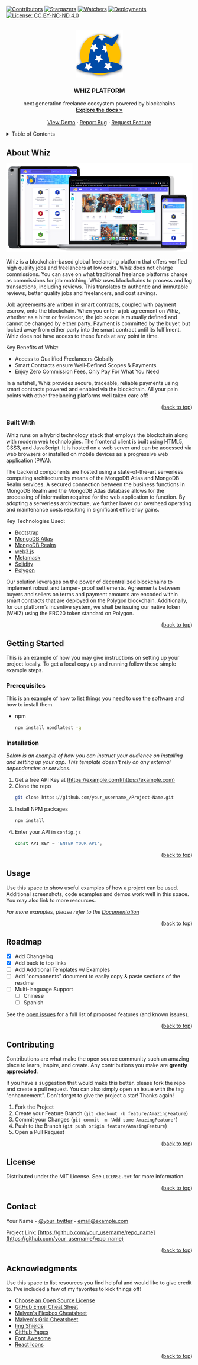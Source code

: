 <div id="top"></div>
<!--
*** WHIZ DOCUMENTATION
-->



<!-- PROJECT SHIELDS -->
<!--
*** I'm using markdown "reference style" links for readability.
*** Reference links are enclosed in brackets [ ] instead of parentheses ( ).
*** See the bottom of this document for the declaration of the reference variables
*** for contributors-url, forks-url, etc. This is an optional, concise syntax you may use.
*** https://www.markdownguide.org/basic-syntax/#reference-style-links
-->
[![Contributors][contributors-shield]][contributors-url]
[![Stargazers][stars-shield]][stars-url]
[![Watchers][watchers-shield]][watchers-url]
[![Deployments][deployments-shield]][deployments-url]
[![License: CC BY-NC-ND 4.0][license-shield]][license-url]



<!-- PROJECT LOGO -->
<br />
<div align="center">
  <a align="center" href="https://azurekn1ght.github.io/WhizPlatform">
    <img src="frontend/img/whiz/hat_coin_icon.png" alt="Logo" width="128" height="128">
  </a>

  <h3 align="center">WHIZ PLATFORM</h3>

  <p align="center">
    next generation freelance ecosystem powered by blockchains
    <br />
    <a href="README.md"><strong>Explore the docs »</strong></a>
    <br />
    <br />
    <a href="https://azurekn1ght.github.io/WhizPlatform">View Demo</a>
    ·
    <a href="https://github.com/AzureKn1ght/WhizPlatform/issues">Report Bug</a>
    ·
    <a href="https://github.com/AzureKn1ght/WhizPlatform/issues">Request Feature</a>
  </p>
</div>



<!-- TABLE OF CONTENTS -->
<details>
  <summary>Table of Contents</summary>
  <ol>
    <li>
      <a href="#about-whiz">About Whiz</a>
      <ul>
        <li><a href="#built-with">Built With</a></li>
      </ul>
    </li>
    <li>
      <a href="#getting-started">Getting Started</a>
      <ul>
        <li><a href="#prerequisites">Prerequisites</a></li>
        <li><a href="#installation">Installation</a></li>
      </ul>
    </li>
    <li><a href="#usage">Usage</a></li>
    <li><a href="#roadmap">Roadmap</a></li>
    <li><a href="#contributing">Contributing</a></li>
    <li><a href="#license">License</a></li>
    <li><a href="#contact">Contact</a></li>
    <li><a href="#acknowledgments">Acknowledgments</a></li>
  </ol>
</details>



<!-- ABOUT THE PROJECT -->
## About Whiz

[![Product Name Screen Shot][product-screenshot]](https://azurekn1ght.github.io/WhizPlatform)

Whiz is a blockchain-based global freelancing platform that offers verified high quality jobs and freelancers at low costs. Whiz does not charge commissions. You can save on what traditional freelance platforms charge as commissions for job matching. Whiz uses blockchains to process and log transactions, including reviews. This translates to authentic and immutable reviews, better quality jobs and freelancers, and cost savings.

Job agreements are written in smart contracts, coupled with payment escrow, onto the blockchain. When you enter a job agreement on Whiz, whether as a hirer or freelancer, the job scope is mutually defined and cannot be changed by either party. Payment is committed by the buyer, but locked away from either party into the smart contract until its fulfilment. Whiz does not have access to these funds at any point in time.

Key Benefits of Whiz:
* Access to Qualified Freelancers Globally
* Smart Contracts ensure Well-Defined Scopes & Payments
* Enjoy Zero Commission Fees, Only Pay For What You Need

In a nutshell, Whiz provides secure, traceable, reliable payments using smart contracts powered and enabled via the blockchain. All your pain points with other freelancing platforms well taken care off!

<p align="right">(<a href="#top">back to top</a>)</p>



### Built With

Whiz runs on a hybrid technology stack that employs the blockchain along with modern web technologies. The frontend client is built using HTML5, CSS3, and JavaScript. It is hosted on a web server and can be accessed via web browsers or installed on mobile devices as a progressive web application (PWA).

The backend components are hosted using a state-of-the-art serverless computing architecture by means of the MongoDB Atlas and MongoDB Realm services. A secured connection between the business functions in MongoDB Realm and the MongoDB Atlas database allows for the processing of information required for the web application to function. By adopting a serverless architecture, we further lower our overhead operating and maintenance costs resulting in significant efficiency gains.

Key Technologies Used:
* [Bootstrap](https://getbootstrap.com)
* [MongoDB Atlas](https://www.mongodb.com/atlas/database) 
* [MongoDB Realm](https://www.mongodb.com/realm) 
* [web3.js](https://github.com/ChainSafe/web3.js) 
* [Metamask](https://metamask.io) 
* [Solidity](https://soliditylang.org)
* [Polygon](https://polygon.technology)  

Our solution leverages on the power of decentralized blockchains to implement robust and tamper- proof settlements. Agreements between buyers and sellers on terms and payment amounts are encoded within smart contracts that are deployed on the Polygon blockchain. Additionally, for our platform’s incentive system, we shall be issuing our native token (WHIZ) using the ERC20 token standard on Polygon.

<p align="right">(<a href="#top">back to top</a>)</p>



<!-- GETTING STARTED -->
## Getting Started

This is an example of how you may give instructions on setting up your project locally.
To get a local copy up and running follow these simple example steps.

### Prerequisites

This is an example of how to list things you need to use the software and how to install them.
* npm
  ```sh
  npm install npm@latest -g
  ```

### Installation

_Below is an example of how you can instruct your audience on installing and setting up your app. This template doesn't rely on any external dependencies or services._

1. Get a free API Key at [https://example.com](https://example.com)
2. Clone the repo
   ```sh
   git clone https://github.com/your_username_/Project-Name.git
   ```
3. Install NPM packages
   ```sh
   npm install
   ```
4. Enter your API in `config.js`
   ```js
   const API_KEY = 'ENTER YOUR API';
   ```

<p align="right">(<a href="#top">back to top</a>)</p>



<!-- USAGE EXAMPLES -->
## Usage

Use this space to show useful examples of how a project can be used. Additional screenshots, code examples and demos work well in this space. You may also link to more resources.

_For more examples, please refer to the [Documentation](https://example.com)_

<p align="right">(<a href="#top">back to top</a>)</p>



<!-- ROADMAP -->
## Roadmap

- [x] Add Changelog
- [x] Add back to top links
- [ ] Add Additional Templates w/ Examples
- [ ] Add "components" document to easily copy & paste sections of the readme
- [ ] Multi-language Support
    - [ ] Chinese
    - [ ] Spanish

See the [open issues](https://github.com/othneildrew/Best-README-Template/issues) for a full list of proposed features (and known issues).

<p align="right">(<a href="#top">back to top</a>)</p>



<!-- CONTRIBUTING -->
## Contributing

Contributions are what make the open source community such an amazing place to learn, inspire, and create. Any contributions you make are **greatly appreciated**.

If you have a suggestion that would make this better, please fork the repo and create a pull request. You can also simply open an issue with the tag "enhancement".
Don't forget to give the project a star! Thanks again!

1. Fork the Project
2. Create your Feature Branch (`git checkout -b feature/AmazingFeature`)
3. Commit your Changes (`git commit -m 'Add some AmazingFeature'`)
4. Push to the Branch (`git push origin feature/AmazingFeature`)
5. Open a Pull Request

<p align="right">(<a href="#top">back to top</a>)</p>



<!-- LICENSE -->
## License

Distributed under the MIT License. See `LICENSE.txt` for more information.

<p align="right">(<a href="#top">back to top</a>)</p>



<!-- CONTACT -->
## Contact

Your Name - [@your_twitter](https://twitter.com/your_username) - email@example.com

Project Link: [https://github.com/your_username/repo_name](https://github.com/your_username/repo_name)

<p align="right">(<a href="#top">back to top</a>)</p>



<!-- ACKNOWLEDGMENTS -->
## Acknowledgments

Use this space to list resources you find helpful and would like to give credit to. I've included a few of my favorites to kick things off!

* [Choose an Open Source License](https://choosealicense.com)
* [GitHub Emoji Cheat Sheet](https://www.webpagefx.com/tools/emoji-cheat-sheet)
* [Malven's Flexbox Cheatsheet](https://flexbox.malven.co/)
* [Malven's Grid Cheatsheet](https://grid.malven.co/)
* [Img Shields](https://shields.io)
* [GitHub Pages](https://pages.github.com)
* [Font Awesome](https://fontawesome.com)
* [React Icons](https://react-icons.github.io/react-icons/search)

<p align="right">(<a href="#top">back to top</a>)</p>



<!-- MARKDOWN LINKS & IMAGES -->
<!-- https://www.markdownguide.org/basic-syntax/#reference-style-links -->
[contributors-shield]: https://img.shields.io/github/contributors/AzureKn1ght/WhizPlatform?style=for-the-badge
[contributors-url]: https://github.com/AzureKn1ght/WhizPlatform/graphs/contributors
[forks-shield]: https://img.shields.io/github/forks/AzureKn1ght/WhizPlatform?style=for-the-badge
[forks-url]: https://github.com/AzureKn1ght/WhizPlatform/network/members
[stars-shield]: https://img.shields.io/github/stars/AzureKn1ght/WhizPlatform?style=for-the-badge
[stars-url]: https://github.com/AzureKn1ght/WhizPlatform/stargazers
[issues-shield]: https://img.shields.io/github/issues/AzureKn1ght/WhizPlatform?style=for-the-badge
[issues-url]: https://github.com/AzureKn1ght/WhizPlatform/issues
[watchers-shield]: https://img.shields.io/github/watchers/AzureKn1ght/WhizPlatform?style=for-the-badge
[watchers-url]: https://github.com/AzureKn1ght/WhizPlatform/watchers
[license-shield]: https://img.shields.io/badge/License-CC%20BY--NC--ND%204.0-lightgrey.svg?style=for-the-badge
[license-url]: https://creativecommons.org/licenses/by-nc-nd/4.0/
[deployments-shield]: https://img.shields.io/github/deployments/AzureKn1ght/WhizPlatform/github-pages?style=for-the-badge
[deployments-url]: https://github.com/AzureKn1ght/WhizPlatform/deployments
[product-screenshot]: screenshots/devices.png

